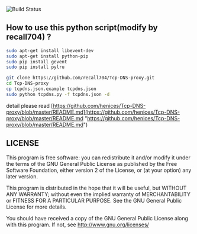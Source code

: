 
![Build Status](https://travis-ci.org/henices/Tcp-DNS-proxy.svg?branch=master)




How to use this python script(modify by recall704) ?
-------------------------------
```bash
sudo apt-get install libevent-dev
sudo apt-get install python-pip
sudo pip install gevent
sudo pip install pylru

git clone https://github.com/recall704/Tcp-DNS-proxy.git
cd Tcp-DNS-proxy
cp tcpdns.json.example tcpdns.json
sudo python tcpdns.py -f tcpdns.json -d
```



detail please read [https://github.com/henices/Tcp-DNS-proxy/blob/master/README.md](https://github.com/henices/Tcp-DNS-proxy/blob/master/README.md "https://github.com/henices/Tcp-DNS-proxy/blob/master/README.md")



LICENSE
----------------------

This program is free software: you can redistribute it and/or modify it under the terms of the GNU General Public License 
as published by the Free Software Foundation, either version 2 of the License, or (at your option) any later version.

This program is distributed in the hope that it will be useful, but WITHOUT ANY WARRANTY; without even the implied warranty
of MERCHANTABILITY or FITNESS FOR A PARTICULAR PURPOSE. See the GNU General Public License for more details.

You should have received a copy of the GNU General Public License along with this program. If not, see 
http://www.gnu.org/licenses/
